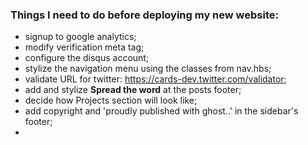 ### Things I need to do before deploying my new website:
- signup to google analytics;
- modify verification meta tag;
- configure the disqus account;
- stylize the navigation menu using the classes from nav.hbs;
- validate URL for twitter: https://cards-dev.twitter.com/validator;
- add and stylize **Spread the word** at the posts footer;
- decide how Projects section will look like;
- add copyright and 'proudly published with ghost..' in the sidebar's footer;
-
